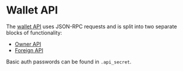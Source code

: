 # Wallet API

The [wallet API](https://docs.rs/grin_wallet_api/4.0.0/grin_wallet_api/) uses JSON-RPC requests and is split into two separate blocks of functionality:

* [Owner API](https://docs.rs/grin_wallet_api/4.0.0/grin_wallet_api/struct.Owner.html)
* [Foreign API](https://docs.rs/grin_wallet_api/4.0.0/grin_wallet_api/struct.Foreign.html)

Basic auth passwords can be found in `.api_secret`.
